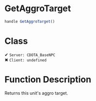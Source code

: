 # GetAggroTarget
```js
handle GetAggroTarget()
```
# Class
✔ `Server: CDOTA_BaseNPC`  
✖ `Client: undefined`  

# Function Description
Returns this unit's aggro target.
